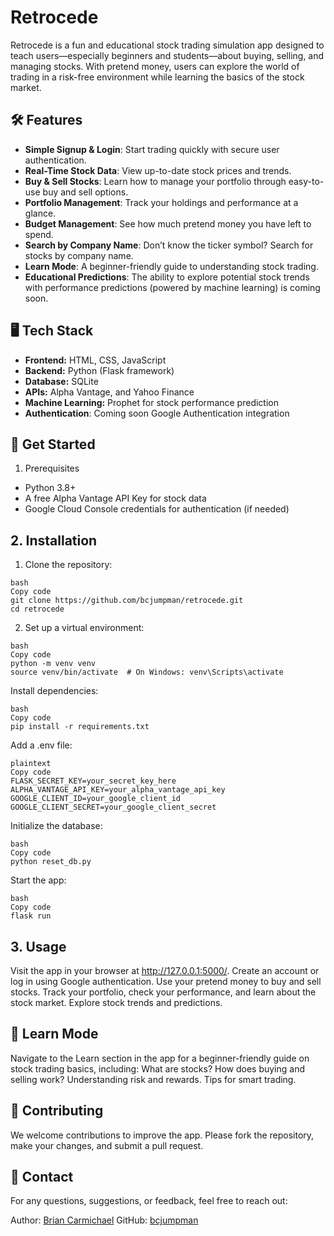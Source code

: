 # Retrocede

Retrocede is a fun and educational stock trading simulation app designed to teach users—especially beginners and students—about buying, selling, and managing stocks. With pretend money, users can explore the world of trading in a risk-free environment while learning the basics of the stock market.

## 🛠 Features
- **Simple Signup & Login**: Start trading quickly with secure user authentication.
- **Real-Time Stock Data**: View up-to-date stock prices and trends.
- **Buy & Sell Stocks**: Learn how to manage your portfolio through easy-to-use buy and sell options.
- **Portfolio Management**: Track your holdings and performance at a glance.
- **Budget Management**: See how much pretend money you have left to spend.
- **Search by Company Name**: Don’t know the ticker symbol? Search for stocks by company name.
- **Learn Mode**: A beginner-friendly guide to understanding stock trading.
- **Educational Predictions**: The ability to explore potential stock trends with performance predictions (powered by machine learning) is coming soon.

## 🖥️ Tech Stack
- **Frontend:** HTML, CSS, JavaScript
- **Backend:** Python (Flask framework)
- **Database:** SQLite
- **APIs:** Alpha Vantage, and Yahoo Finance
- **Machine Learning:** Prophet for stock performance prediction
- **Authentication**: Coming soon Google Authentication integration

## 🚀 Get Started
1. Prerequisites
- Python 3.8+
- A free Alpha Vantage API Key for stock data
- Google Cloud Console credentials for authentication (if needed)

## 2. Installation
1. Clone the repository:

```
bash
Copy code
git clone https://github.com/bcjumpman/retrocede.git
cd retrocede
```

2. Set up a virtual environment: 
```
bash
Copy code
python -m venv venv
source venv/bin/activate  # On Windows: venv\Scripts\activate
```

Install dependencies:
```
bash
Copy code
pip install -r requirements.txt
```
Add a .env file:
```
plaintext
Copy code
FLASK_SECRET_KEY=your_secret_key_here
ALPHA_VANTAGE_API_KEY=your_alpha_vantage_api_key
GOOGLE_CLIENT_ID=your_google_client_id
GOOGLE_CLIENT_SECRET=your_google_client_secret
```
Initialize the database:
```
bash
Copy code
python reset_db.py
```
Start the app:
```
bash
Copy code
flask run
```

## 3. Usage
Visit the app in your browser at http://127.0.0.1:5000/.
Create an account or log in using Google authentication.
Use your pretend money to buy and sell stocks.
Track your portfolio, check your performance, and learn about the stock market.
Explore stock trends and predictions.
## 📘 Learn Mode
Navigate to the Learn section in the app for a beginner-friendly guide on stock trading basics, including:
What are stocks?
How does buying and selling work?
Understanding risk and rewards.
Tips for smart trading.

## 🤝 Contributing
We welcome contributions to improve the app. Please fork the repository, make your changes, and submit a pull request.

## 📨 Contact
For any questions, suggestions, or feedback, feel free to reach out:

Author: [Brian Carmichael](https://www.linkedin.com/in/bcarmichael31/)
GitHub: [bcjumpman](https://github.com/bcjumpman)
